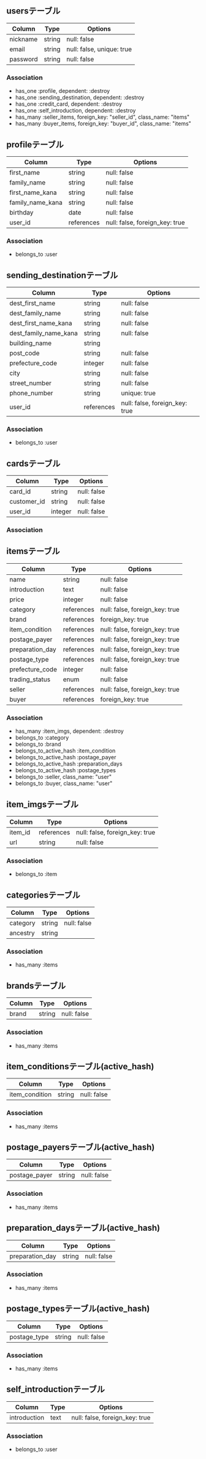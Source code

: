 ## usersテーブル

|Column|Type|Options|
|------|----|-------|
|nickname|string|null: false|
|email|string|null: false, unique: true|
|password|string|null: false|

### Association
- has_one :profile, dependent: :destroy
- has_one :sending_destination, dependent: :destroy
- has_one :credit_card, dependent: :destroy
- has_one :self_introduction, dependent: :destroy
- has_many :seller_items, foreign_key: "seller_id", class_name: "items"
- has_many :buyer_items, foreign_key: "buyer_id", class_name: "items"

## profileテーブル

|Column|Type|Options|
|------|----|-------|
|first_name|string|null: false|
|family_name|string|null: false|
|first_name_kana|string|null: false|
|family_name_kana|string|null: false|
|birthday|date|null: false|
|user_id|references|null: false, foreign_key: true|

### Association
- belongs_to :user

## sending_destinationテーブル

|Column|Type|Options|
|------|----|-------|
|dest_first_name|string|null: false|
|dest_family_name|string|null: false|
|dest_first_name_kana|string|null: false|
|dest_family_name_kana|string|null: false|
|building_name|string|
|post_code|string|null: false|
|prefecture_code|integer|null: false|
|city|string|null: false|
|street_number|string|null: false|
|phone_number|string|unique: true|
|user_id|references|null: false, foreign_key: true|

### Association
- belongs_to :user


## cardsテーブル

|Column|Type|Options|
|------|----|-------|
|card_id|string|null: false|
|customer_id|string|null: false|
|user_id|integer|null: false|

### Association


## itemsテーブル

|Column|Type|Options|
|------|----|-------|
|name|string|null: false|
|introduction|text|null: false|
|price|integer|null: false|
|category|references|null: false, foreign_key: true|
|brand|references|foreign_key: true|
|item_condition|references|null: false, foreign_key: true|
|postage_payer|references|null: false, foreign_key: true|
|preparation_day|references|null: false, foreign_key: true|
|postage_type|references|null: false, foreign_key: true|
|prefecture_code|integer|null: false|
|trading_status|enum|null: false|
|seller|references|null: false, foreign_key: true|
|buyer|references|foreign_key: true|

### Association
- has_many :item_imgs, dependent: :destroy
- belongs_to :category
- belongs_to :brand
- belongs_to_active_hash :item_condition
- belongs_to_active_hash :postage_payer
- belongs_to_active_hash :preparation_days
- belongs_to_active_hash :postage_types
- belongs_to :seller, class_name: "user"
- belongs_to :buyer, class_name: "user"


## item_imgsテーブル

|Column|Type|Options|
|------|----|-------|
|item_id|references|null: false, foreign_key: true|
|url|string|null: false|

### Association
- belongs_to :item


## categoriesテーブル

|Column|Type|Options|
|------|----|-------|
|category|string|null: false|
|ancestry|string||

### Association
- has_many :items


## brandsテーブル

|Column|Type|Options|
|------|----|-------|
|brand|string|null: false|

### Association
- has_many :items


## item_conditionsテーブル(active_hash)

|Column|Type|Options|
|------|----|-------|
|item_condition|string|null: false|

### Association
- has_many :items


## postage_payersテーブル(active_hash)

|Column|Type|Options|
|------|----|-------|
|postage_payer|string|null: false|

### Association
- has_many :items


## preparation_daysテーブル(active_hash)

|Column|Type|Options|
|------|----|-------|
|preparation_day|string|null: false|

### Association
- has_many :items


## postage_typesテーブル(active_hash)

|Column|Type|Options|
|------|----|-------|
|postage_type|string|null: false|

### Association
- has_many :items

## self_introductionテーブル

|Column|Type|Options|
|------|----|-------|
|introduction|text|null: false, foreign_key: true|

### Association
- belongs_to :user